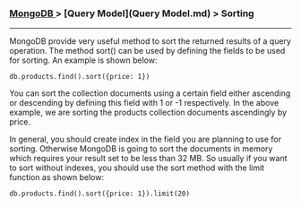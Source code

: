 
### [MongoDB ](../MongoDB.md) > [Query Model](Query Model.md) > Sorting
___

MongoDB provide very useful method to sort the returned results of a query operation. The method sort() can be used by defining the fields to be used for sorting. An example is shown below:

````
db.products.find().sort({price: 1})
````

You can sort the collection documents using a certain field either ascending or descending by defining this field with 1 or -1 respectively. In the above example, we are sorting the products collection documents ascendingly by price. 

In general, you should create index in the field you are planning to use for sorting. Otherwise MongoDB is going to sort the documents in memory which requires your result set to be less than 32 MB. So usually if you want to sort without indexes, you should use the sort method with the limit function as shown below:

````
db.products.find().sort({price: 1}).limit(20)
````